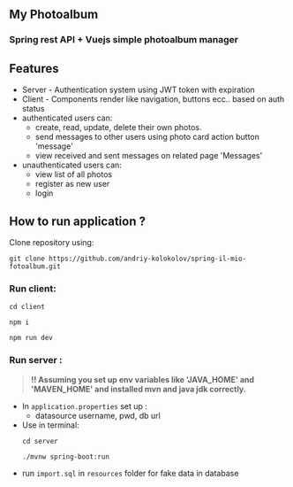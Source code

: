 ## My Photoalbum
### Spring rest API + Vuejs simple photoalbum manager 

## Features
- Server - Authentication system using JWT token with expiration
- Client - Components render like navigation, buttons ecc.. based on auth status
- authenticated users can:
  - create, read, update, delete their own photos.
  - send messages to other users using photo card action button 'message'
  - view received and sent messages on related page 'Messages'
- unauthenticated users can:
  - view list of all photos
  - register as new user
  - login

## How to run application ?

Clone repository using:
```shell
git clone https://github.com/andriy-kolokolov/spring-il-mio-fotoalbum.git
```

### Run client:


```shell
cd client
```
```shell
npm i
```
```shell
npm run dev
```

### Run server : 

> **!! Assuming you set up env variables like 'JAVA_HOME' and 'MAVEN_HOME' and installed mvn and java jdk correctly.**

- In `application.properties` set up :
  - datasource username, pwd, db url
- Use in terminal:
    ```shell
    cd server
    ```
    ```shell
    ./mvnw spring-boot:run
    ```
- run `import.sql` in `resources` folder for fake data in database

